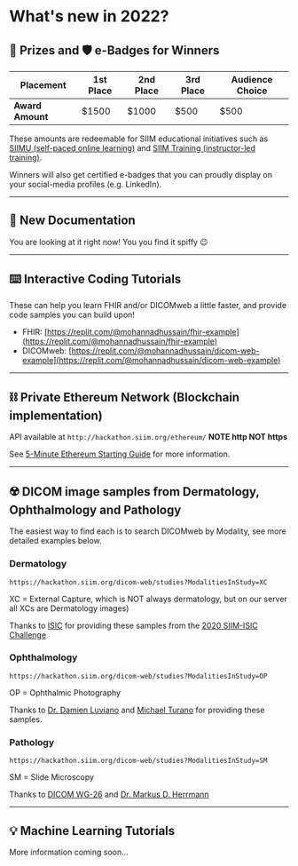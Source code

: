 # What's new in 2022?

## 🎁️ Prizes and 🛡️ e-Badges for Winners
| **Placement** | 1st Place | 2nd Place |  3rd Place |  Audience Choice | 
| --- | --- | --- | --- | --- |
| **Award Amount** | $1500 | $1000 | $500 | $500 |

These amounts are redeemable for SIIM educational initiatives such as [SIIMU (self-paced online learning)](https://siim.org/page/siimu) and [SIIM Training (instructor-led training)](https://siim.org/page/siim_training).

Winners will also get certified e-badges that you can proudly display on your social-media profiles (e.g. LinkedIn).

----

## 📖️ New Documentation
You are looking at it right now! You you find it spiffy 😉️

---

## ⌨️ Interactive Coding Tutorials
These can help you learn FHIR and/or DICOMweb a little faster, and provide code samples you can build upon!

* FHIR: [https://replit.com/@mohannadhussain/fhir-example](https://replit.com/@mohannadhussain/fhir-example)
* DICOMweb: [https://replit.com/@mohannadhussain/dicom-web-example](https://replit.com/@mohannadhussain/dicom-web-example)


---

## ⛓️ Private Ethereum Network (Blockchain implementation)
API available at `http://hackathon.siim.org/ethereum/` **NOTE http NOT https**

See [5-Minute Ethereum Starting Guide](../apis/ethereum-blockchain-intro.md) for more information.

---

## ☢️ DICOM image samples from Dermatology, Ophthalmology and Pathology
The easiest way to find each is to search DICOMweb by Modality, see more detailed examples below.

### Dermatology 
```https://hackathon.siim.org/dicom-web/studies?ModalitiesInStudy=XC``` 

XC = External Capture, which is NOT always dermatology, but on our server all XCs are Dermatology images)

Thanks to [ISIC](https://www.isic-archive.com/) for providing these samples from the [2020 SIIM-ISIC Challenge](https://challenge2020.isic-archive.com/)

### Ophthalmology
```https://hackathon.siim.org/dicom-web/studies?ModalitiesInStudy=OP```

OP = Ophthalmic Photography

Thanks to [Dr. Damien Luviano](https://www.linkedin.com/in/damienluviano/) and [Michael Turano](https://www.linkedin.com/in/michaelturano/) for providing these samples.

### Pathology
```https://hackathon.siim.org/dicom-web/studies?ModalitiesInStudy=SM```

SM = Slide Microscopy 

Thanks to [DICOM WG-26](https://www.dicomstandard.org/activity/wgs) and [Dr. Markus D. Herrmann](https://github.com/hackermd)

---

## 💡️ Machine Learning Tutorials
More information coming soon...
